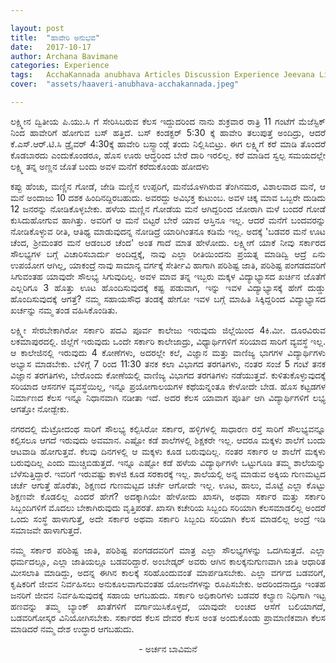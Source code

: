 ```yaml
---

layout: post
title:  "ಹಾವೇರಿ ಅನುಭವ"
date:   2017-10-17
author: Archana Bavimane
categories: Experience
tags:	AcchaKannada anubhava Articles Discussion Experience Jeevana Life story
cover:  "assets/haaveri-anubhava-acchakannada.jpeg"

---
```

<p align ="justify">ಲಕ್ಷ್ಮೀನ ದ್ವಿತೀಯ ಪಿ.ಯು.ಸಿ ಗೆ ಸೇರಿಸಿಬರುವ ಕೆಲಸ ಇದ್ದುದರಿಂದ ನಾನು  ಶುಕ್ರವಾರ ರಾತ್ರಿ 11 ಗಂಟೆಗೆ ಮೆಜೆಸ್ಟಿಕ್ ನಿಂದ ಹಾವೇರಿಗೆ ಹೋಗುವ ಬಸ್ ಹತ್ತಿದೆ. ಬಸ್ ಕಂಡಕ್ಟರ್ 5:30 ಕ್ಕೆ ಹಾವೇರಿ ತಲುಪುತ್ತೆ ಅಂದಿದ್ರು, ಆದರೆ ಕೆ.ಎಸ್.ಆರ್.ಟಿ.ಸಿ ಡ್ರೈವರ್ 4:30ಕ್ಕೆ ಹಾವೇರಿ ಬಸ್ಸ್ಟಾಂಡ್ಗೆ ತಂದು ನಿಲ್ಲಿಸಿಬಿಟ್ರು. ಈಗ ಲಕ್ಷ್ಮಿಗೆ ಕರೆ ಮಾಡಿ ತೊಂದರೆ ಕೊಡಬಾರದು ಎಂದುಕೊಂಡರೂ, ಹೊಸ ಊರು ಆದ್ಧರಿಂದ ಬೇರೆ ದಾರಿ ಇರಲಿಲ್ಲ. ಕರೆ ಮಾಡಿದ ಸ್ವಲ್ಪ ಸಮಯದಲ್ಲೇ ಲಕ್ಷ್ಮಿ ತನ್ನ ಅಣ್ಣನ ಜೊತೆ ಬಂದು ಅವಳ ಮನೆಗೆ ಕರೆದುಕೊಂಡು ಹೋದಳು</p>

<p align ="justify">ಕಪ್ಪು ಹೆಂಚು, ಮಣ್ಣಿನ ಗೋಡೆ, ಜೇಡಿ ಮಣ್ಣಿನ ಉಪ್ಪರಿಗೆ, ಮನೆಯೊಳಗಿರುವ ತೆಂಗಿನಮರ, ವಿಶಾಲವಾದ ಮನೆ, ಆ ಮನೆ ಅಂದಾಜು 10 ದಶಕ ಹಿಂದಿನದ್ದಿರಬಹುದು. ಅವರದ್ದು ಅವಿಭಕ್ತ ಕುಟುಂಬ. ಅವಳ ಚಿಕ್ಕ ಮಾವ ಒಬ್ಬರೇ ದುಡಿದು 12 ಜನರನ್ನು ನೋಡಿಕೊಳ್ಳಬೇಕು. ಹಳೆಯ ಮಣ್ಣಿನ ಗೋಡೆಯ ಮನೆ ಆಗಿದ್ದರಿಂದ ಜೋರಾಗಿ ಮಳೆ ಬಂದರೆ ಗೋಡೆ ಕುಸಿದುಹೋಗುವ ಹಾಗಿತ್ತು. ಅವರಿಗೆ ಆ ಮನೆ ಬಿಟ್ಟರೆ ಬೇರೆ ಯಾವ ಆಸ್ತಿನೂ ಇಲ್ಲ. ಆದರೆ ಮನೆಗೆ ಬಂದವರನ್ನು ನೋಡಿಕೊಳ್ಳುವ ರೀತಿ, ಆತಿಥ್ಯ ಮಾಡುವುದನ್ನ ನೋಡಿದ್ರೆ ಯಾರಿಗಿಂತನೂ ಕಡಿಮೆ ಇಲ್ಲ. ಅದಕ್ಕೆ 'ಬಡವರ ಮನೆ ಊಟ ಚೆಂದ, ಶ್ರೀಮಂತರ ಮನೆ ಆಡಂಬರ ಚೆಂದ' ಅಂತ ಗಾದೆ ಮಾತ ಹೇಳೋದು. ಲಕ್ಷ್ಮೀಗೆ ಯಾಕೆ ನೀವು ಸರ್ಕಾರದ ಸೌಲಭ್ಯಗಳ ಬಗ್ಗೆ ವಿಚಾರಿಸಬಾರ್ದು ಅಂದಿದ್ದಕ್ಕೆ, ನಾವು ಎಲ್ಲಾ ರೀತಿಯಿಂದನು ಪ್ರಯತ್ನ ಮಾಡಿದ್ವಿ ಆದ್ರೆ ಏನು ಉಪಯೋಗ ಆಗಿಲ್ಲ, ಯಾಕಂದ್ರೆ ನಾವು ಸಾಮಾನ್ಯ ವರ್ಗಕ್ಕೆ ಸೇರ್ತೀವಿ ಹಾಗಾಗಿ ಪರಿಶಿಷ್ಟ ಜಾತಿ, ಪರಿಶಿಷ್ಟ ಪಂಗಡದವರಿಗೆ ಸಿಗುವಂತಹ ಯಾವುದೇ ಸೌಲಭ್ಯ ಸಿಗುವುದಿಲ್ಲ. ಅವಳ ಮಾವ ತನ್ನ ಇಬ್ಬರು ಮಕ್ಕಳ ವಿದ್ಯಾಭ್ಯಾಸದ ಖರ್ಚಿನ ಜೊತೆಗೆ ಎಲ್ಲರಿಗೂ 3 ಹೊತ್ತು ಊಟ ಹೊಂದಿಸುವುದಕ್ಕೆ ಕಷ್ಟ ಪಡುವಾಗ, ಇನ್ನು ಇವಳ ವಿದ್ಯಾಭ್ಯಾಸಕ್ಕೆ ಹೇಗೆ ದುಡ್ಡು ಹೊಂದಿಸುವುದಕ್ಕೆ ಆಗತ್ತೆ?  ನಮ್ಮ ಸಹಾಯಸೌಧ ತಂಡಕ್ಕೆ  ಹೇಗೋ ಇವಳ ಬಗ್ಗೆ ಮಾಹಿತಿ ಸಿಕ್ಕಿದ್ದರಿಂದ ವಿದ್ಯಾಭ್ಯಾಸದ ಖರ್ಚನ್ನು ನಮ್ಮ ತಂಡ ವಹಿಸಿಕೊಂಡಿತು.</p>

<p align ="justify">ಲಕ್ಷ್ಮೀ ಸೇರಬೇಕಾಗಿರೋ ಸರ್ಕಾರಿ ಪದವಿ ಪೂರ್ವ ಕಾಲೇಜು ಇರುವುದು ಜಿಲ್ಲೆಯಿಂದ 4ಕಿ.ಮೀ. ದೂರವಿರುವ ಲಕಮಾಪುರದಲ್ಲಿ. ಜಿಲ್ಲೆಗೆ ಇರುವುದು ಒಂದೇ ಸರ್ಕಾರಿ ಕಾಲೇಜಾದ್ರು, ವಿಧ್ಯಾರ್ಥಿಗಳಿಗೆ ಸರಿಯಾದ ಸಾರಿಗೆ ವ್ಯವಸ್ಥೆ ಇಲ್ಲ. ಆ ಕಾಲೇಜಿನಲ್ಲಿ ಇರುವುದು 4 ಕೋಣೆಗಳು, ಅದರಲ್ಲೇ ಕಲೆ, ವಿಜ್ಞಾನ ಮತ್ತು ವಾಣಿಜ್ಯ ಭಾಗಗಳ ವಿದ್ಯಾರ್ಥಿಗಳು ಅಭ್ಯಾಸ ಮಾಡಬೇಕು. ಬೆಳಿಗ್ಗೆ 7 ರಿಂದ 11:30 ತನಕ ಕಲಾ ವಿಭಾಗದ ತರಗತಿಗಳು, ನಂತರ ಸಂಜೆ 5 ಗಂಟೆ ತನಕ ವಿಜ್ಞಾನ ತರಗತಿಗಳು, ಬೇರೊಂದು ಕೋಣೆಯಲ್ಲಿ ವಾಣಿಜ್ಯ ವಿಭಾಗದ ತರಗತಿಗಳು ನಡೆಯುತ್ತವೆ. ಕುಳಿತುಕೊಳ್ಳುವುದಕ್ಕೆ ಸರಿಯಾದ ಆಸನಗಳ ವ್ಯವಸ್ಥೆಯಿಲ್ಲ, ಇನ್ನೂ ಪ್ರಯೋಗಾಲಯಗಳ ಕಥೆಯನ್ನಂತೂ ಕೇಳೋದೇ ಬೇಡ. ಹೊಸ ಕಟ್ಟಡಗಳ ನಿರ್ಮಾಣದ ಕೆಲಸ ಇನ್ನೂ ನಿಧಾನವಾಗಿ ನಡೀತಾ ಇದೆ. ಅದರ ಕೆಲಸ ಯಾವಾಗ ಪೂರ್ತಿ ಆಗಿ ವಿದ್ಯಾರ್ಥಿಗಳಿಗೆ ಲಭ್ಯ ಆಗತ್ತೋ ನೋಡ್ಬೇಕು.</p>

<p align ="justify">ನಗರದಲ್ಲಿ ಮೆಟ್ರೋದಂಥ ಸಾರಿಗೆ ಸೌಲಭ್ಯ ಕಲ್ಪಿಸಿರೋ ಸರ್ಕಾರ, ಹಳ್ಳಿಗಳಲ್ಲಿ ಸಾಧಾರಣ ರಸ್ತೆ ಸಾರಿಗೆ ಸೌಲಭ್ಯವನ್ನೂ ಕಲ್ಪಿಸಲೂ ಆಗದೆ ಇರುವುದು ಅವಮಾನ. ಎಷ್ಟೋ ಕಡೆ ಶಾಲೆಗಳಲ್ಲಿ ಶಿಕ್ಷಕರೇ ಇಲ್ಲ. ಆದರೂ ಮಕ್ಕಳು ಶಾಲೆಗೆ ಬಂದು ಆಟವಾಡಿ ಹೋಗುತ್ತವೆ. ಕೆಲವು ದಿನಗಳಲ್ಲಿ ಆ ಮಕ್ಕಳು ಕೂಡ ಬರುವುದಿಲ್ಲ. ನಂತರ ಸರ್ಕಾರ ಆ ಶಾಲೆಗೆ ಮಕ್ಕಳು ಬರುವುದಿಲ್ಲ ಎಂದು ಮುಚ್ಚಿಬಿಡುತ್ತದೆ. ಇನ್ನೂ ಎಷ್ಟೋ ಕಡೆ ಹಳೆಯ ವಿದ್ಯಾರ್ಥಿಗಳೇ ಒಟ್ಟುಗೂಡಿ ತಮ್ಮ ಶಾಲೆಯನ್ನು ಬೆಳೆಸುತ್ತಿದ್ದಾರೆ. ಇವರಿಗೆ ಇರುವಷ್ಟು ಕಾಳಜಿ ಕೂಡ ಸರಕಾರಕ್ಕೆ ಇಲ್ಲ. ಶಾಲೆಯಲ್ಲಿ ಅನ್ನ ಮಾಡುವ ಅಕ್ಕಿಯ ಗುಣಮಟ್ಟದ ಚರ್ಚೆ ಆಗುತ್ತೆ ಹೊರೆತು, ಶಿಕ್ಷಣದ ಗುಣಮಟ್ಟದ ಚರ್ಚೆ ಆಗೋದೇ ಇಲ್ಲ. ಊಟ, ಹಾಲು, ಮೊಟ್ಟೆ ಎಲ್ಲಾ ಕೊಟ್ಟು ಶಿಕ್ಷಣವೇ ಕೊಡಲಿಲ್ಲ ಎಂದರೆ ಹೇಗೆ? ಅದಕ್ಕಾಗಿಯೇ ಹೇಳೋದು ಖಾಸಗಿ, ಅಥವಾ ಸರ್ಕಾರ ಮತ್ತು ಸರ್ಕಾರಿ ಸಿಬ್ಬಂದಿಗಳಿಗೆ ಮೊದಲು ಬೇಕಾಗಿರುವುದು ವೃತ್ತಿಪರತೆ. ಖಾಸಗಿ ಕಚೇರಿಯ ಸಿಬ್ಬಂದಿ ಸರಿಯಾಗಿ ಕೆಲಸಮಾಡಲಿಲ್ಲ ಅಂದರೆ ಒಂದು ಸಂಸ್ಥೆ ಹಾಳಾಗುತ್ತೆ, ಅದೇ ಸರ್ಕಾರ ಅಥವಾ ಸರ್ಕಾರಿ ಸಿಬ್ಬಂದಿ ಸರಿಯಾಗಿ ಕೆಲಸ ಮಾಡಲಿಲ್ಲ ಅಂದ್ರೆ ಇಡಿ ಸಮಾಜವೇ ಹಾಳಾಗುತ್ತದೆ.</p>

<p align ="justify">ನಮ್ಮ ಸರ್ಕಾರ ಪರಿಶಿಷ್ಟ ಜಾತಿ, ಪರಿಶಿಷ್ಟ ಪಂಗಡದವರಿಗೆ ಮಾತ್ರ ಎಲ್ಲಾ ಸೌಲಭ್ಯಗಳನ್ನು  ಒದಗಿಸುತ್ತದೆ. ಎಲ್ಲಾ ಧರ್ಮದಲ್ಲೂ, ಎಲ್ಲಾ ಜಾತಿಯಲ್ಲೂ ಬಡವರಿದ್ದಾರೆ. ಅಂಬೇಡ್ಕರ್ ಅವರು ಆಗಿನ ಕಾಲಕ್ಕನುಗುಣವಾಗಿ ಜಾತಿ ಆಧಾರಿತ ಮೀಸಲಾತಿ ಮಾಡಿದ್ದು, ಅದನ್ನ ಈಗಿನ ಕಾಲಕ್ಕೆ ಸರಿಹೊಂದುವಂತೆ ಮಾರ್ಪಡಿಸಬೇಕು. ಎಲ್ಲಾ ವರ್ಗದ ಬಡವರಿಗೆ, ಕೃಷಿಕರಿಗೆ ಜೀವನ ನಿರ್ವಹಿಸಲು ಅನುಕೂಲವಾಗುವಂತಹ ಯೋಜನೆಗಳನ್ನು ರೂಪಿಸಬೇಕು. ಅದರಿಂದನಾದ್ರೂ ಇಂತಹ ಜನರಿಗೆ ಜೀವನ ನಿರ್ವಹಿಸುವುದಕ್ಕೆ ಸಹಾಯ ಆಗಬಹುದು. ಸರ್ಕಾರಿ ಅಧಿಕಾರಿಗಳು ಬಡವರ ಕಲ್ಯಾಣ ನಿಧಿಗಾಗಿ ಇಟ್ಟ ಹಣವನ್ನು ತಮ್ಮ ಬ್ಯಾಂಕ್ ಖಾತೆಗಳಿಗೆ ವರ್ಗಾಯಿಸಿಕೊಳ್ಳದೆ, ಯಾವುದೇ ಲಂಚದ ಆಸೆಗೆ ಬಲಿಯಾಗದೆ, ಬಡವರಿಗೋಸ್ಕರ ವಿನಿಯೋಗಿಸಬೇಕು. ಸರ್ಕಾರದ ಕೆಲಸ ದೇವರ ಕೆಲಸ ಅಂತ ಅಂದುಕೊಂಡು ಪ್ರಾಮಾಣಿಕವಾಗಿ ಕೆಲಸ ಮಾಡಿದರೆ ನಮ್ಮ ದೇಶ ಉದ್ಧಾರ ಆಗಬಹುದು.</p>

<p align ="center">- ಅರ್ಚನ ಬಾವಿಮನೆ</p>


